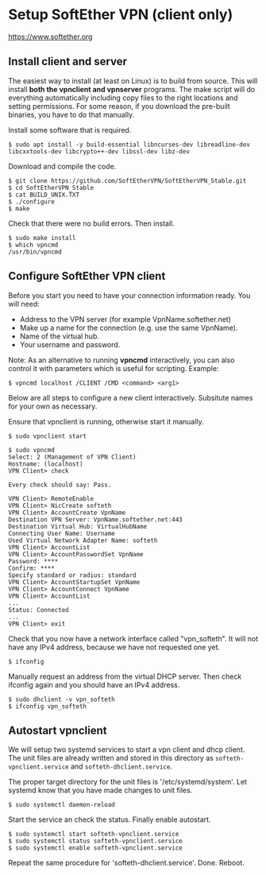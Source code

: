 # Setup SoftEther VPN (client only)

https://www.softether.org


## Install client and server

The easiest way to install (at least on Linux) is to build from source. This will install __both the vpnclient and vpnserver__ programs. 
The make script will do everything automatically including copy files to the right locations and setting permissions. 
For some reason, if you download the pre-built binaries, you have to do that manually.

Install some software that is required.

    $ sudo apt install -y build-essential libncurses-dev libreadline-dev libcxxtools-dev libcrypto++-dev libssl-dev libz-dev

Download and compile the code.

    $ git clone https://github.com/SoftEtherVPN/SoftEtherVPN_Stable.git
    $ cd SoftEtherVPN_Stable
    $ cat BUILD_UNIX.TXT
    $ ./configure
    $ make

Check that there were no build errors. Then install.

    $ sudo make install
    $ which vpncmd
    /usr/bin/vpncmd


## Configure SoftEther VPN client

Before you start you need to have your connection information ready. You will need:

- Address to the VPN server (for example VpnName.softether.net)
- Make up a name for the connection (e.g. use the same VpnName).
- Name of the virtual hub.
- Your username and password.

Note:
As an alternative to running __vpncmd__ interactively, you can also control it with parameters which is useful for scripting. Example:

    $ vpncmd localhost /CLIENT /CMD <command> <arg1>

Below are all steps to configure a new client interactively. Subsitute names for your own as necessary.

Ensure that vpnclient is running, otherwise start it manually.

    $ sudo vpnclient start

```
$ sudo vpncmd
Select: 2 (Management of VPN Client)
Hostname: (localhost)
VPN Client> check

Every check should say: Pass.

VPN Client> RemoteEnable
VPN Client> NicCreate softeth
VPN Client> AccountCreate VpnName
Destination VPN Server: VpnName.softether.net:443
Destination Virtual Hub: VirtualHubName
Connecting User Name: Username
Used Virtual Network Adapter Name: softeth
VPN Client> AccountList
VPN Client> AccountPasswordSet VpnName
Password: ****
Confirm: ****
Specify standard or radius: standard
VPN Client> AccountStartupSet VpnName
VPN Client> AccountConnect VpnName
VPN Client> AccountList
...
Status: Connected
...
VPN Client> exit
```

Check that you now have a network interface called "vpn_softeth". 
It will not have any IPv4 address, because we have not requested one yet.

    $ ifconfig

Manually request an address from the virtual DHCP server. 
Then check ifconfig again and you should have an IPv4 address.

    $ sudo dhclient -v vpn_softeth
    $ ifconfig vpn_softeth


## Autostart vpnclient

We will setup two systemd services to start a vpn client and dhcp client.
The unit files are already written and stored in this directory as 
```softeth-vpnclient.service``` and ```softeth-dhclient.service```.

The proper target directory for the unit files is '/etc/systemd/system'.
Let systemd know that you have made changes to unit files.

    $ sudo systemctl daemon-reload

Start the service an check the status. Finally enable autostart.

    $ sudo systemctl start softeth-vpnclient.service
    $ sudo systemctl status softeth-vpnclient.service
    $ sudo systemctl enable softeth-vpnclient.service

Repeat the same procedure for 'softeth-dhclient.service'.
Done. Reboot.
